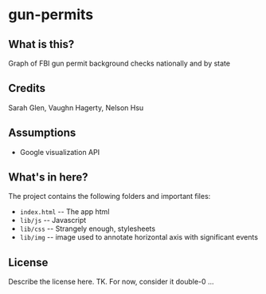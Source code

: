 gun-permits
===========

What is this?
-------------

Graph of FBI gun permit background checks nationally and by state

Credits
---------

Sarah Glen, Vaughn Hagerty, Nelson Hsu

Assumptions
-----------

* Google visualization API

What's in here?
---------------

The project contains the following folders and important files:

* ``index.html`` -- The app html
* ``lib/js`` -- Javascript
* ``lib/css`` -- Strangely enough, stylesheets
* ``lib/img`` -- image used to annotate horizontal axis with significant events

License
----------

Describe the license here. TK. For now, consider it double-0 ...

